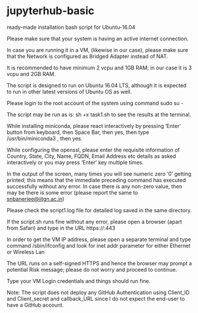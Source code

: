 # jupyterhub-basic
ready-made installation bash script for Ubuntu-16.04

Please make sure that your system is having an active internet connection.

In case you are running it in a VM, (likewise in our case), please make sure that the Network is configured as Bridged Adapter instead of NAT.

It is recommended to have minimum 2 vcpu and 1GB RAM; in our case it is 3 vcpu and 2GB RAM.

The script is designed to run on Ubuntu 16.04 LTS, although it is expected to run in other latest versions of Ubuntu OS as well.

Please login to the root account of the system using command sudo su -

The script may be run as is: sh +x task1.sh  to see the results at the terminal.

While installing miniconda, please react interactively by pressing ‘Enter’ button from keyboard, then Space Bar, then yes, then type /usr/bin/miniconda3 , then yes.

While configuring the openssl, please enter the requisite information of Country, State, City, Name, FQDN, Email Address etc details as asked interactively or you may press ‘Enter’ key multiple times.

In the output of the screen, many times you will see numeric zero ‘0’ getting printed; this means that the immediate preceding command has executed successfully without any error. In case there is any non-zero value, then may be there is some error (please report the same to snbanerjee@iitgn.ac.in)

Please check the script1.log file for detailed log saved in the same directory.

If the script.sh runs fine without any error, please open a browser (apart from Safari) and type in the URL https://<your VM IP Address>:443

In order to get the VM IP address, please open a separate terminal and type command /sbin/ifconfig and look for inet addr parameter for either Ethernet or Wireless Lan

The URL runs on a self-signed HTTPS and hence the browser may prompt a potential Risk message; please do not worry and proceed to continue.

Type your VM Login credentials and things should run fine.

Note: The script does not deploy any GitHub Authentication using Client_ID and Client_secret and callback_URL since I do not expect the end-user to have a GitHub account.
